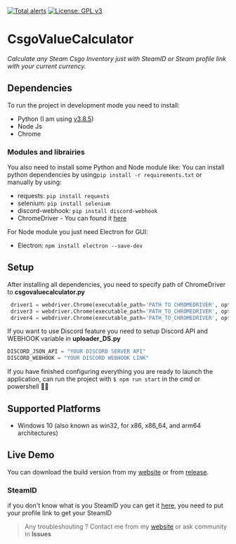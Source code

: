 [![Total alerts](https://img.shields.io/lgtm/alerts/g/mouadessalim/CsgoValueCalculator.svg?logo=lgtm&logoWidth=18)](https://lgtm.com/projects/g/mouadessalim/CsgoValueCalculator/alerts/)
[![License: GPL v3](https://img.shields.io/badge/License-GPLv3-blue.svg)](https://www.gnu.org/licenses/gpl-3.0)

# CsgoValueCalculator
*Calculate any Steam Csgo Inventory just with SteamID or Steam profile link with your current currency.*

## Dependencies
To run the project in development mode you need to install:
- Python (I am using [v3.8.5](https://www.python.org/downloads/release/python-385/))
- Node Js
- Chrome

### Modules and librairies
You also need to install some Python and Node module like:
You can install python dependencies by using`pip install -r requirements.txt` or manually by using:
- requests: `pip install requests`
- selenium: `pip install selenium`
- discord-webhook: `pip install discord-webhook`
- ChromeDriver - You can found it [here](https://chromedriver.chromium.org/home)

For Node module you just need Electron for GUI:
- Electron: `npm install electron --save-dev`

## Setup
After installing all dependencies, you need to specify path of ChromeDriver to **csgovaluecalculator.py**
```python
 driver1 = webdriver.Chrome(executable_path='PATH TO CHROMEDRIVER', options=chrome_params)
 driver3 = webdriver.Chrome(executable_path='PATH_TO_CHROMEDRIVER', options=chrome_params)
 driver4 = webdriver.Chrome(executable_path='PATH_TO_CHROMEDRIVER', options=chrome_params)
```
If you want to use Discord feature you need to setup Discord API and WEBHOOK variable in **uploader_DS.py**
```python
DISCORD_JSON_API = "YOUR DISCORD SERVER API"
DISCORD_WEBHOOK = "YOUR DISCORD WEBHOOK LINK"
```
If you have finished configuring everything you are ready to launch the application, can run the project with `$ npm run start` in the cmd or powershell 🎉🥳
## Supported Platforms
- Windows 10 (also known as win32, for x86, x86_64, and arm64 architectures)

## Live Demo
You can download the build version from my [website](https://mouadessalim.xyz/#wkaid) or from [release](https://github.com/mouadessalim/CsgoValueCalculator/releases).

### SteamID
if you don't know what is you SteamID you can get it [here](https://www.steamidfinder.com/), you need to put your profile link to get your SteamID
> Any troubleshouting ? Contact me from my [website](https://mouadessalim.xyz/#contact) or ask community in **Issues**
